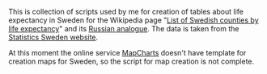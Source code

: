 This is collection of scripts used by me for creation of tables about life expectancy in Sweden for the Wikipedia page "[List of Swedish counties by life expectancy](https://en.wikipedia.org/wiki/List_of_Swedish_counties_by_life_expectancy)" and its [Russian analogue](https://ru.wikipedia.org/wiki/Продолжительность_жизни_в_ленах_Швеции). The data is taken from the [Statistics Sweden website](https://www.statistikdatabasen.scb.se/pxweb/en/ssd/START__BE__BE0101__BE0101I/Medellivsl/).

At this moment the online service [MapCharts](https://www.mapchart.net) doesn't have template for creation maps for Sweden, so the script for map creation is not complete.